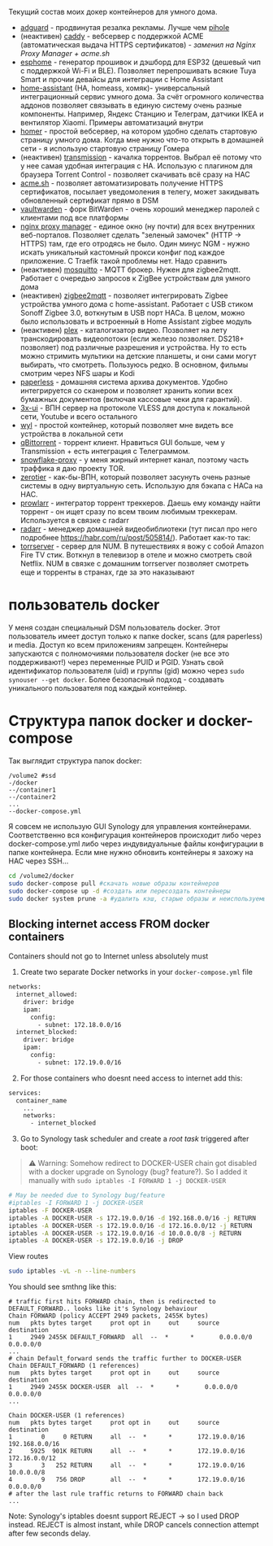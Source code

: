 Текущий состав моих докер контейнеров для умного дома.
  - [adguard](https://github.com/ageev/SmartHouse/tree/master/docker/adguard) - продвинутая резалка рекламы. Лучше чем [pihole](https://github.com/ageev/SmartHouse/tree/master/pi-hole)
  - (неактивен) [caddy](https://github.com/ageev/SmartHouse/tree/master/docker/caddy) - вебсервер с поддержкой ACME (автоматическая выдача HTTPS сертификатов) - *заменил на Nginx Proxy Manager + acme.sh*
  - [esphome](https://github.com/ageev/SmartHouse/tree/master/docker/esphome) - генератор прошивок и дэшборд для ESP32 (дешевый чип с поддержкой Wi-Fi и BLE). Позволяет перепрошивать всякие Tuya Smart и прочии девайсы для интеграции с Home Assistant
  - [home-assistant](https://github.com/ageev/SmartHome/tree/master/docker/home-assistant) (HA, homeass, хомяк)- универсальный интеграционный сервис умного дома. За счёт огромного количества аддонов позволяет связывать в единую систему очень разные компоненты. Например, Яндекс Станцию и Телеграм, датчики IKEA и вентилятор Xiaomi. Примеры автоматизаций внутри
  - [homer](https://github.com/ageev/SmartHome/tree/master/docker/homer) - простой вебсервер, на котором удобно сделать стартовую страницу умного дома. Когда мне нужно что-то открыть в домашней сети - я использую стартовую страницу Гомера
  - (неактивен) [transmission](https://github.com/ageev/SmartHome/tree/master/docker/transmission) - качалка торрентов. Выбрал её потому что у нее самая удобная интеграция с HA. Использую с плагином для браузера Torrent Control - позволяет скачивать всё сразу на НАС
  - [acme.sh](https://github.com/ageev/SmartHouse/tree/master/docker/acme.sh) - позволяет автоматизировать получение HTTPS сертификатов, посылает уведомоления в телегу, может закидывать обновленный сертификат прямо в DSM
  - [vaultwarden](https://github.com/ageev/SmartHouse/tree/master/docker/vaultwarden) - форк BitWarden - очень хороший менеджер паролей с клиентами под все платформы
  - [nginx proxy manager](https://github.com/ageev/SmartHouse/tree/master/docker/nginx-proxy-manager) - единое окно (ну почти) для всех внутренних веб-порталов. Позволяет сделать "зеленый замочек" (HTTP -> HTTPS) там, где его отродясь не было. Один минус NGM - нужно искать уникальный кастомный прокси конфиг под каждое приложение. С Traefik такой проблемы нет. Надо сравнить
  - (неактивен) [mosquitto](https://github.com/ageev/SmartHome/tree/master/docker/zigbee2mqtt) - MQTT брокер. Нужен для zigbee2mqtt. Работает с очередью запросов к ZigBee устройствам для умного дома
  - (неактивен) [zigbee2mqtt](https://github.com/ageev/SmartHome/tree/master/docker/zigbee2mqtt) - позволяет интегрировать Zigbee устройства умного дома с home-assistant. Работает с USB стиком Sonoff Zigbee 3.0, воткнутым в USB порт НАСа. В целом, можно было использовать и встроенный в Home Assistant zigbee модуль
  - (неактивен) [plex](https://github.com/ageev/SmartHome/tree/master/docker/plex) - каталогизатор видео. Позволяет на лету транскодировать видеопотоки (если железо позволяет. DS218+ позволяет) под различные разрешения и устройства. Ну то есть можно стримить мультики на детские планшеты, и они сами могут выбирать, что смотреть. Пользуюсь редко. В основном, фильмы смотрим через NFS шары и Kodi
  - [paperless](https://github.com/ageev/SmartHome/tree/master/docker/paperless) - домашняя система архива документов. Удобно интегрируется со сканером и позволяет хранить копии всех бумажных документов (включая кассовые чеки для гарантий).
  - [3x-ui](https://github.com/ageev/SmartHome/tree/master/docker/3x-ui) - ВПН сервер на протоколе VLESS для доступа к локальной сети, Youtube и всего остального
  - [wyl](https://github.com/ageev/SmartHome/tree/master/docker/wyl) - простой контейнер, который позволяет мне видеть все устройства в локальной сети
  - [qBittorrent](https://github.com/ageev/SmartHome/tree/master/docker/qbittorrent) - торрент клиент. Нравиться GUI больше, чем у Transmission + есть интеграция с Телеграммом. 
  - [snowflake-proxy](https://github.com/ageev/SmartHome/tree/master/docker/snowflake-proxy) - у меня жирный интернет канал, поэтому часть траффика я даю проекту TOR. 
  - [zerotier](https://github.com/ageev/SmartHome/tree/master/docker/zerotier) - как-бы-ВПН, который позволяет засунуть очень разные системы в одну виртуальную сеть. Использую для бэкапа с НАСа на НАС. 
  - [prowlarr](https://github.com/ageev/SmartHome/tree/master/docker/prowlarr) - интегратор торрент треккеров. Даешь ему команду найти торрент - он ищет сразу по всем твоим любимым треккерам. Используется в связке с radarr
  - [radarr](https://github.com/ageev/SmartHome/tree/master/docker/radarr) - менеджер домашней видеобиблиотеки (тут писал про него подробнее https://habr.com/ru/post/505814/). Работает как-то так:
  - [torrserver](https://github.com/ageev/SmartHome/tree/master/docker/torrserver) - сервер для NUM. В путешествиях я вожу с собой Amazon Fire TV стик. Воткнул в телевизор в отеле и можно смотреть свой Netflix. NUM в связке с домашним torrserver позволяет смотреть еще и торренты в странах, где за это наказывают

# пользователь docker
У меня создан специальный DSM пользователь docker. Этот пользователь имеет доступ только к папке docker, scans (для paperless) и media. Доступ ко всем приложениям запрещен. Контейнеры запускаются с полномочиями пользователя docker (не все это поддерживают!) через переменные PUID и PGID. Узнать свой идентификатор пользователя (uid) и группы (gid) можно через ```sudo synouser --get docker```. Более безопасный подход - создавать уникального пользователя под каждый контейнер.

# Структура папок docker и docker-compose
Так выглядит структура папок docker:
```
/volume2 #ssd
-/docker
--/container1
--/container2
...
--docker-compose.yml
```

Я совсем не использую GUI Synology для управления контейнерами. Соответственно вся конфигурация контейнеров происходит либо через docker-compose.yml либо через индувидуальные файлы конфигурации в папке контейнера. 
Если мне нужно обновить контейнеры я захожу на НАС через SSH...
```bash
cd /volume2/docker
sudo docker-compose pull #скачать новые образы контейнеров
sudo docker-compose up -d #создать или пересоздать контейнеры
sudo docker system prune -a #удалить кэш, старые образы и неиспользуемые контейнеры
```

## Blocking internet access FROM docker containers
Containers should not go to Internet unless absolutely must
1. Create two separate Docker networks in your ```docker-compose.yml``` file
```bash
networks:
  internet_allowed:
    driver: bridge
    ipam:
      config:
        - subnet: 172.18.0.0/16
  internet_blocked:
    driver: bridge
    ipam:
      config:
        - subnet: 172.19.0.0/16
```
2. For those containers who doesnt need access to internet add this:
```bash
services:
  container_name
    ...
    networks:
      - internet_blocked
```
3. Go to Synology task scheduler and create a *root task* triggered after boot:
> ⚠️ Warning: Somehow redirect to DOCKER-USER chain got disabled with a docker upgrade on Synology (bug? feature?). So I added it manually with ```sudo iptables -I FORWARD 1 -j DOCKER-USER```

```bash
# May be needed due to Synology bug/feature
#iptables -I FORWARD 1 -j DOCKER-USER
iptables -F DOCKER-USER
iptables -A DOCKER-USER -s 172.19.0.0/16 -d 192.168.0.0/16 -j RETURN
iptables -A DOCKER-USER -s 172.19.0.0/16 -d 172.16.0.0/12 -j RETURN
iptables -A DOCKER-USER -s 172.19.0.0/16 -d 10.0.0.0/8 -j RETURN
iptables -A DOCKER-USER -s 172.19.0.0/16 -j DROP
```

View routes

```bash
sudo iptables -vL -n --line-numbers
```
You should see smthng like this:
```
# traffic first hits FORWARD chain, then is redirected to DEFAULT_FORWARD.. looks like it's Synology behaviour
Chain FORWARD (policy ACCEPT 2949 packets, 2455K bytes)
num   pkts bytes target     prot opt in     out     source               destination
1     2949 2455K DEFAULT_FORWARD  all  --  *      *       0.0.0.0/0            0.0.0.0/0
...
# chain Default_forward sends the traffic further to DOCKER-USER
Chain DEFAULT_FORWARD (1 references)
num   pkts bytes target     prot opt in     out     source               destination
1     2949 2455K DOCKER-USER  all  --  *      *       0.0.0.0/0            0.0.0.0/0
...

Chain DOCKER-USER (1 references)
num   pkts bytes target     prot opt in     out     source               destination
1        0     0 RETURN     all  --  *      *       172.19.0.0/16        192.168.0.0/16
2     5925  901K RETURN     all  --  *      *       172.19.0.0/16        172.16.0.0/12
3        3   252 RETURN     all  --  *      *       172.19.0.0/16        10.0.0.0/8
4        9   756 DROP       all  --  *      *       172.19.0.0/16        0.0.0.0/0
# after the last rule traffic returns to FORWARD chain back
...
```
Note: Synology's iptables doesnt support REJECT -> so I used DROP instead. REJECT is almost instant, while DROP cancels connection attempt after few seconds delay. 
